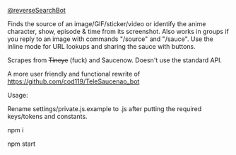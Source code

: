 [@reverseSearchBot](https://t.me/reverseSearchBot)

Finds the source of an image/GIF/sticker/video or identify the anime character, show, episode & time from its screenshot. Also works in groups if you reply to an image with commands "/source" and "/sauce". Use the inline mode for URL lookups and sharing the sauce with buttons.

Scrapes from ~~Tineye~~ (fuck) and Saucenow. Doesn't use the standard API.

A more user friendly and functional rewrite of https://github.com/cod119/TeleSaucenao_bot

Usage:

Rename settings/private.js.example to .js after putting the required keys/tokens and constants.

npm i

npm start
